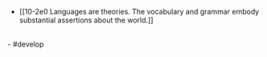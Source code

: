 
- [[10-2e0 Languages are theories. The vocabulary and grammar embody substantial assertions about the world.]]
<br>
- #develop

